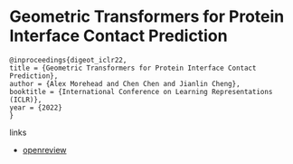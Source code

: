 # Geometric Transformers for Protein Interface Contact Prediction

```
@inproceedings{digeot_iclr22,
title = {Geometric Transformers for Protein Interface Contact Prediction},
author = {Alex Morehead and Chen Chen and Jianlin Cheng},
booktitle = {International Conference on Learning Representations (ICLR)},
year = {2022}
}
```

links
- [openreview](https://openreview.net/forum?id=CS4463zx6Hi)
